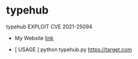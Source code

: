 # typehub
typehub EXPLOIT CVE 2021-25094

* My Website [link](https://bangexploit.my.id)

* [ USAGE ] python typehub.py https://target.com
